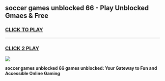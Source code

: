 
## soccer games unblocked 66 - Play Unblocked Gmaes & Free
<h3>
<a href="https://premium.freeplayer.one?title=soccer_games_unblocked_66&ref=19F">CLICK TO PLAY</a></h3>
<hr>

<h3>
<a href="https://premium.freeplayer.one?title=soccer_games_unblocked_66&ref=19F">CLICK 2 PLAY</a>
  
</h3>

<a href="https://premium.freeplayer.one?title=soccer_games_unblocked_66&ref=19F/"><img src="https://clearcache.store/games.png"></a>


**soccer games unblocked 66 games unblocked: Your Gateway to Fun and Accessible Online Gaming**
